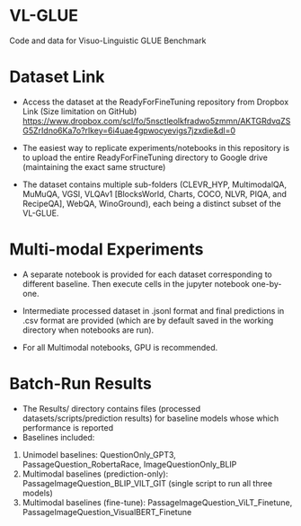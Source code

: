# VL-GLUE
Code and data for Visuo-Linguistic GLUE Benchmark

# Dataset Link

- Access the dataset at the ReadyForFineTuning repository from Dropbox Link (Size limitation on GitHub) 
<https://www.dropbox.com/scl/fo/5nsctleolkfradwo5zmmn/AKTGRdvqZSG5ZrIdno6Ka7o?rlkey=6i4uae4gpwocyevigs7jzxdie&dl=0>

- The easiest way to replicate experiments/notebooks in this repository is to upload the entire ReadyForFineTuning directory to Google drive (maintaining the exact same structure) 

- The dataset contains multiple sub-folders (CLEVR_HYP, MultimodalQA, MuMuQA, VGSI, VLQAv1 [BlocksWorld, Charts, COCO, NLVR, PIQA, and RecipeQA], WebQA, WinoGround), each being a distinct subset of the VL-GLUE. 

# Multi-modal Experiments 

- A separate notebook is provided for each dataset corresponding to different baseline. Then execute cells in the jupyter notebook one-by-one. 

- Intermediate processed dataset in .jsonl format and final predictions in .csv format are provided (which are by default saved in the working directory when notebooks are run). 

- For all Multimodal notebooks, GPU is recommended. 

# Batch-Run Results

- The Results/ directory contains files (processed datasets/scripts/prediction results) for baseline models whose which performance is reported 
- Baselines included:
1. Unimodel baselines: QuestionOnly_GPT3, PassageQuestion_RobertaRace, ImageQuestionOnly_BLIP
2. Multimodal baselines (prediction-only): PassageImageQuestion_BLIP_VILT_GIT (single script to run all three models)
3. Multimodal baselines (fine-tune): PassageImageQuestion_ViLT_Finetune, PassageImageQuestion_VisualBERT_Finetune 

